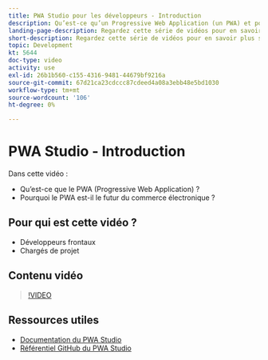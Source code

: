 ```yaml
---
title: PWA Studio pour les développeurs - Introduction
description: Qu’est-ce qu’un Progressive Web Application (un PWA) et pourquoi le PWA Studio est le futur ​.
landing-page-description: Regardez cette série de vidéos pour en savoir plus sur les Progressives Web Application (PWA) et pourquoi le PWA Studio est le futur de [!DNL Commerce] sites.
short-description: Regardez cette série de vidéos pour en savoir plus sur les Progressives Web Application (PWA) et pourquoi le PWA Studio est le futur de [!DNL Commerce] sites.
topic: Development
kt: 5644
doc-type: video
activity: use
exl-id: 26b1b560-c155-4316-9481-44679bf9216a
source-git-commit: 67d21ca23cdccc87cdeed4a08a3ebb48e5bd1030
workflow-type: tm+mt
source-wordcount: '106'
ht-degree: 0%

---
```


# PWA Studio - Introduction

Dans cette vidéo :

- Qu’est-ce que le PWA (Progressive Web Application) ?
- Pourquoi le PWA est-il le futur du commerce électronique ?

## Pour qui est cette vidéo ?

- Développeurs frontaux
- Chargés de projet

## Contenu vidéo

>[!VIDEO](https://video.tv.adobe.com/v/35715?quality=12&learn=on)

## Ressources utiles

- [Documentation du PWA Studio](https://developer.adobe.com/commerce/pwa-studio/)
- [Référentiel GitHub du PWA Studio](https://github.com/magento/pwa-studio)
